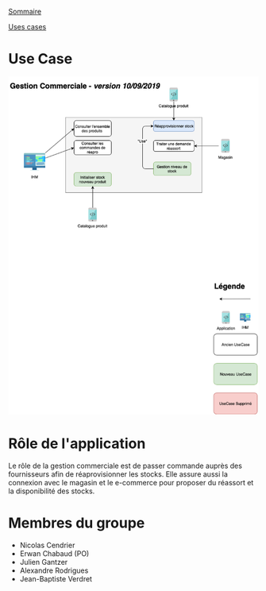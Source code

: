 [Sommaire](https://ursi-2020.github.io/Documentation/)

[Uses cases](userCases.md)

# Use Case

![use_case](img/use-case-sprint3.png)

# Rôle de l'application

Le rôle de la gestion commerciale est de passer commande auprès des fournisseurs afin de réaprovisionner les stocks. Elle assure aussi la connexion avec le magasin et le e-commerce pour proposer du réassort et la disponibilité des stocks.

# Membres du groupe

* Nicolas Cendrier
* Erwan Chabaud (PO)
* Julien Gantzer
* Alexandre Rodrigues
* Jean-Baptiste Verdret
